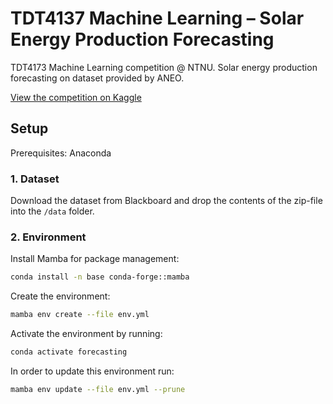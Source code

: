 # TDT4137 Machine Learning – Solar Energy Production Forecasting

TDT4173 Machine Learning competition @ NTNU. Solar energy production forecasting on dataset provided by ANEO.

 <a href="https://www.kaggle.com/competitions/solar-energy-production-forecasting/overview">View the competition on Kaggle</a>

## Setup

Prerequisites: Anaconda

### 1. Dataset

Download the dataset from Blackboard and drop the contents of the zip-file into the `/data` folder.

### 2. Environment

Install Mamba for package management:

```bash
conda install -n base conda-forge::mamba
```

Create the environment:

```bash
mamba env create --file env.yml
```

Activate the environment by running:

```bash
conda activate forecasting
```

In order to update this environment run:

```bash
mamba env update --file env.yml --prune
```

